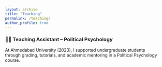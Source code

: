 ```yaml
---
layout: archive
title: "Teaching"
permalink: /teaching/
author_profile: true
---
```


### 👩‍🏫 Teaching Assistant – Political Psychology

At Ahmedabad University (2023), I supported undergraduate students through grading, tutorials, and academic mentoring in a Political Psychology course.
